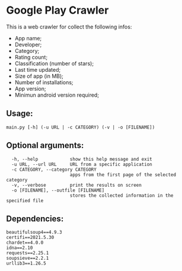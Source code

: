 # Google Play Crawler

This is a web crawler for collect the following infos:
* App name;
* Developer;
* Category;
* Rating count;
* Classification (number of stars);
* Last time updated;
* Size of app (in MB);
* Number of installations;
* App version;
* Minimun android version required;

## Usage:
```
main.py [-h] (-u URL | -c CATEGORY) (-v | -o [FILENAME])
```

## Optional arguments:
```
  -h, --help            show this help message and exit
  -u URL, --url URL     URL from a specific application
  -c CATEGORY, --category CATEGORY
                        apps from the first page of the selected category
  -v, --verbose         print the results on screen
  -o [FILENAME], --outfile [FILENAME]
                        stores the collected information in the specified file

```

## Dependencies:
```
beautifulsoup4==4.9.3
certifi==2021.5.30
chardet==4.0.0
idna==2.10
requests==2.25.1
soupsieve==2.2.1
urllib3==1.26.5
```